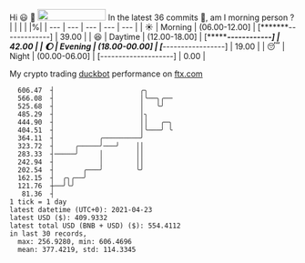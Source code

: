 Hi :smiley: :wave: <img src="https://jojoee.jojoee.com/api/utcnow" width="120" height="20">
In the latest 36 commits :bug:, am I morning person ? 
| | | | |%|
| --- | --- | --- | --- | --- |
| :sunny: | Morning | (06.00-12.00] | [*******-------------] | 39.00 |
| :satisfied: | Daytime | (12.00-18.00] | [********------------] | 42.00 |
| :moon: | Evening | (18.00-00.00] | [***-----------------] | 19.00 |
| :sleeping: | Night | (00.00-06.00] | [--------------------] | 0.00 |

My crypto trading [duckbot](https://github.com/jojoee/duckbot) performance on [ftx.com](https://ftx.com/#a=13144711)
```
  606.47  ┤                     ╭╮
  566.08  ┤                     │╰──╮╭──
  525.68  ┤                     │   ╰╯
  485.29  ┤                     │╮
  444.90  ┤                     ││   ╭─╮
  404.51  ┤                     │╰───╯ ╰
  364.11  ┤           ╭─────────╯
  323.72  ┤     ╭─────╯───╯    ││
  283.33  ┤─────╯     │        ││
  242.94  ┤           │        ││
  202.54  ┤       ╭───╯        ╰╯
  162.15  ┤  ╭╮╭──╯
  121.76  ┼──╯╰╯
   81.36  ┤
1 tick = 1 day
latest datetime (UTC+0): 2021-04-23
latest USD ($): 409.9332
latest total USD (BNB + USD) ($): 554.4112
in last 30 records,
  max: 256.9280, min: 606.4696
  mean: 377.4219, std: 114.3345
``` 

